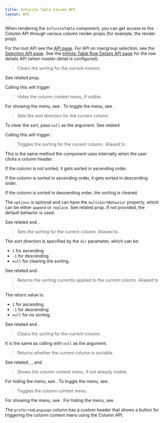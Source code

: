 ```yaml
---
title: Infinite Table Column API
layout: API
---
```


When rendering the `InfiniteTable` component, you can get access to the Column API through various column render props (for example, the <PropLink name="columns.header" /> render prop).

For the root API see the [API page](/docs/reference/api).
For API on row/group selection, see the [Selection API page](/docs/reference/selection-api).
See the [Infinite Table Row Details API page](/docs/reference/row-details-api) for the row details API (when master-detail is configured).

<PropTable searchPlaceholder="Type to filter API methods" sort>


<Prop name="clearSort">

> Clears the sorting for the current column.

See related <PropLink name="setSort" /> prop.

Calling this will trigger <DPropLink name="onSortInfoChange" />

</Prop>

<Prop name="hideContextMenu" type="() => void">

> Hides the column context menu, if visible.

For showing the menu, see <PropLink name="showContextMenu"/>. To toggle the menu, see <PropLink name="toggleContextMenu"/>.

</Prop>

<Prop name="setSort" type="(sortDir: 1|-1|null) => void">

> Sets the sort direction for the current column.

To clear the sort, pass `null` as the argument. See related <PropLink name="clearSort"/>

Calling this will trigger <DPropLink name="onSortInfoChange" />.

</Prop>



<Prop name="toggleSort" type="(options?) => void">

> Toggles the sorting for the current column. Aliased to <ApiLink name="toggleSortingForColumn" />.

This is the same method the component uses internally when the user clicks a column header.

If the column is not sorted, it gets sorted in ascending order.

If the column is sorted in ascending order, it gets sorted in descending order.

If the column is sorted in descending order, the sorting is cleared.

<Note>

The `options` is optional and can have the `multiSortBehavior` property, which can be either `append` or `replace`. See related <PropLink name="multiSortBehavior" /> prop. If not provided, the default behavior is used.

</Note>

See related <ColumnApiLink name="setSort" /> and <ColumnApiLink name="getSortingForColumn" />.

</Prop>

<Prop name="setSort" type="(dir: 1|-1|null) => void">

> Sets the sorting for the current column.  Aliased to <ApiLink name="setSortingForColumn" />.

The sort direction is specified by the `dir` parameter, which can be:
 - `1` for ascending
 - `-1` for descending
 - `null` for clearing the sorting.


See related <ColumnApiLink name="toggleSort" /> and <ColumnApiLink name="getSortDir" />.

</Prop>

<Prop name="getSortDir" type="()=> 1|-1|null">

> Returns the sorting currently applied to the current column. Aliased to <ApiLink name="getSortingForColumn" />.

The return value is:
 - `1` for ascending
 - `-1` for descending
 - `null` for no sorting.

 See related <ColumnApiLink name="toggleSortingForColumn" /> and <ColumnApiLink name="setSortingForColumn" />.

</Prop>

<Prop name="clearSort" type="() => void">

> Clears the sorting for the current column.

It is the same as calling <ColumnApiLink name="setSort" /> with `null` as the argument.

</Prop>


<Prop name="isSortable" type="()=> boolean">

> Returns whether the current column is sortable.

See related <PropLink name="columnDefaultSortable" />, <PropLink name="columns.defaultSortable" />, <PropLink name="columnTypes.defaultSortable" /> and <PropLink name="sortable" />

</Prop>



<Prop name="showContextMenu" type="() => void">

> Shows the column context menu, if not already visible.

For hiding the menu, see <PropLink name="hideContextMenu"/>. To toggle the menu, see <PropLink name="toggleContextMenu"/>.

</Prop>

<Prop name="toggleContextMenu" type="() => void">

> Toggles the column context menu.

For showing the menu, see <PropLink name="showContextMenu"/>. For hiding the menu, see <PropLink name="hideContextMenu"/>.

<Sandpack title="Custom header with button to trigger the column context menu using the Column API">

<Description>

The `preferredLanguage` column has a custom header that shows a button for triggering the column context menu using the Column API.

</Description>

```ts file="$DOCS/reference/getColumnMenuItems-example.page.tsx"

```

</Sandpack>

</Prop>


</PropTable>
